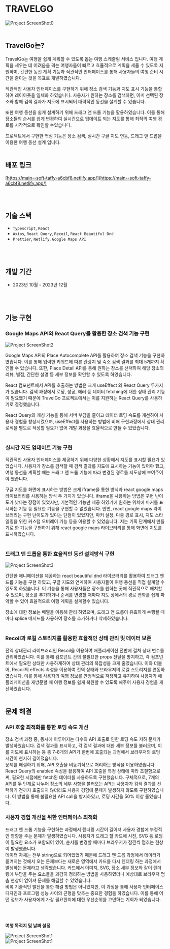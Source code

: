 # TRAVELGO

![Project ScreenShot0](https://firebasestorage.googleapis.com/v0/b/travelgo-6fa6a.appspot.com/o/Travelgo%2Ftravelgo%2001.webp?alt=media&token=f892f767-8833-4c2b-95be-048db9324ed8)
<br>
<br>

## TravelGo는?

TravelGo는 여행을 쉽게 계획할 수 있도록 돕는 여행 스케줄링 서비스 입니다. 여행 계획을 세우는 데 어려움을 겪는 여행자들이 빠르고 효율적으로 계획을 세울 수 있도록 지원하며, 간편한 동선 계획 기능과 직관적인 인터페이스를 통해 사용자들의 여행 준비 시간을 줄이는 것을 목표로 개발하였습니다. <br>

직관적인 사용자 인터페이스를 구현하기 위해 장소 검색 기능과 지도 표시 기능을 통합하여 레이아웃을 일체화 하였습니다. 사용자가 원하는 장소를 검색하면, 이미 선택된 장소와 함께 검색 결과가 지도에 표시되어 대략적인 동선을 설계할 수 있습니다.<br>

또한 여행 동선을 쉽게 설계하기 위해 드래그 앤 드롭 기능을 활용하였습니다. 이를 통해 장소들의 순서를 쉽게 변경하여 실시간으로 업데이트 되는 지도를 통해 최적의 여행 경로를 시각적으로 확인할 수있습니다.<br>

프로젝트에서 구현한 핵심 기능은 장소 검색, 실시간 구글 지도 연동, 드래그 앤 드롭을 이용한 여행 동선 설계 입니다.
<br>
<br>

## 배포 링크

[https://main--soft-taffy-a6cbf8.netlify.app/](https://main--soft-taffy-a6cbf8.netlify.app/)

<br>
<br>

## 기술 스택

- `Typescript`, `React`
- `Axios`, `React Query`, `Recoil`, `React Beautiful Dnd`
- `Prettier`, `Netlify`, `Google Maps API`
<br>
<br>

## 개발 기간

- 2023년 10월 - 2023년 12월
<br>
<br>

## 기능 구현

### Google Maps API와 React Query를 활용한 장소 검색 기능 구현<br>
![Project ScreenShot2](https://firebasestorage.googleapis.com/v0/b/travelgo-6fa6a.appspot.com/o/Travelgo%2F1704356341102.webp?alt=media&token=eae48438-1175-45bc-9563-a0f0b5365f6f)

Google Maps API의 Place Autocomplete API를 활용하여 장소 검색 기능을 구현하였습니다. 이를 통해 입력한 키워드에 따른 관광지 및 숙소 검색 결과를 최대 5개까지 확인할 수 있습니다. 또한, Place Detail API를 통해 원하는 장소를 선택하여 해당 장소의 리뷰, 별점, 간단한 설명 등 세부 정보를 확인할 수 있도록 하였습니다.<br>

React 컴포넌트에서 API를 호출하는 방법은 크게 useEffect 와 React Query 두가지가 있습니다. 검색 과정에서 로딩, 성공, 에러 등 데이터 fetching에 대한 상태 관리 기능이 필요했기 때문에 TravelGo 프로젝트에서는 이를 지원하는 React Query를 사용하기로 결정했습니다.<br>

React Query의 캐싱 기능을 통해 서버 부담을 줄이고 데이터 로딩 속도를 개선하여 사용자 경험을 향상시켰으며, useEffect를 사용하는 방법에 비해 구현과정에서 상태 관리 로직을 별도로 작성할 필요가 없어 개발 과정을 효율적으로 만들 수 있었습니다.<br>
<br>


### 실시간 지도 업데이트 기능 구현<br>

직관적인 사용자 인터페이스를 제공하기 위해 다양한 상황에서 지도를 표시할 필요가 있었습니다. 사용자가 장소를 검색할 때 검색 결과를 지도에 표시하는 기능이 있어야 했고, 여행 동선을 계획할 때는 드래그 앤 드롭 기능에 따라 변경된 경로를 지도상에 보여주어야 했습니다.<br>

구글 지도를 화면에 표시하는 방법은 크게 iframe을 통한 방식과 react google maps 라이브러리를 사용하는 방식 두 가지가 있습니다. iframe을 사용하는 방법은 구현 난이도가 낮다는 장점이 있었지만, 기본적인 기능만 제공 하였기에 원하는 위치에 마커를 표시하는 기능 등 필요한 기능을 구현할 수 없었습니다. 반면, react google maps 라이브러리는 구현 난이도가 있다는 단점이 있었지만, 마커 설정, 다중 경로 표시, 지도 스타일링을 위한 커스텀 오버레이 기능 등을 이용할 수 있었습니다. 저는 기획 단계에서 만들기로 한 기능을 구현하기 위해 react google maps 라이브러리를 통해 화면에 지도를 표시하였습니다.<br>
<br>


### 드래그 앤 드롭을 통한 효율적인 동선 설계방식 구현<br>
![Project ScreenShot3](https://firebasestorage.googleapis.com/v0/b/travelgo-6fa6a.appspot.com/o/Travelgo%2F1704356386916.webp?alt=media&token=4c482948-45ca-4c91-9433-3cc84538cb31)

간단한 애니메이션을 제공하는 react beautiful dnd 라이브러리를 활용하여 드래그 앤 드롭 기능을 구현 하였고, 구글 지도와 연계하여 사용자들이 여행 동선을 직접 설계할 수 있도록 하였습니다. 이 기능을 통해 사용자들은 장소를 원하는 곳에 직관적으로 배치할 수 있으며, 장소를 추가하거나 순서를 변경할 때마다 지도 상에서의 경로 변화를 쉽게 파악할 수 있어 효율적으로 여행 계획을 설계할수 있습니다.<br>

장소에 대한 정보는 배열을 이용해 관리 하였으며, 드래그 앤 드롭이 유효하게 수행될 때 마다 splice 메서드를 사용하여 장소를 추가하거나 삭제하였습니다.<br>
<br>


### Recoil과 로컬 스토리지를 활용한 효율적인 상태 관리 및 데이터 보존<br>

전역 상태관리 라이브러리인 Recoil을 이용하여 애플리케이션 전반에 걸쳐 상태 변수를 관리하였습니다. 이를 통해 컴포넌트 간의 불필요한 props 전달을 방지하고, 각 컴포넌트에서 필요한 상태만 사용하게하여 상태 관리의 복잡성을 크게 줄였습니다.
이와 더불어, Recoil의 effects 속성을 이용하여 전역 상태와 브라우저의 로컬 스토리지를 연동하였습니다. 이를 통해 사용자의 여행 정보를 안정적으로 저장하고 유지하여 사용자가 애플리케이션을 재방문할 때 여행 정보를 쉽게 복원할 수 있도록 해주어 사용자 경험을 개선하였습니다.
<br>
<br>
## 문제 해결

### API 호출 최적화를 통한 로딩 속도 개선<br>

장소 검색 과정 중, 동시에 이루어지는 다수의 API 호출로 인한 로딩 속도 저하 문제가 발생하였습니다. 검색 결과를 표시하고, 각 검색 결과에 대한 세부 정보를 불러오며, 이를 지도에 표시하는 등 총 7-8개의 API가 한번에 호출되는 과정에서 브라우저의 로딩 시간이 현저히 길어졌습니다.<br>
문제를 해결하기 위해, API 호출을 비동기적으로 처리하는 방식을 이용하였습니다. React Query의 enabled 속성을 활용하여 API 호출을 특정 상태에 따라 조절함으로써, 필요한 시점에만 fetch된 데이터를 사용하도록 구현했습니다. 구체적으로, 7개의 API를 두 단계로 나누어 장소의 세부 사항을 불러오는 API는 사용자가 검색 결과를 선택하기 전까지 호출되지 않더라도 사용자 경험에 문제가 발생하지 않도록 구현하였습니다. 이 방법을 통해 불필요한 API call을 방지하였고, 로딩 시간을 50% 이상 줄였습니다.

### 사용자 경험 개선을 위한 인터페이스 최적화<br>
드래그 앤 드롭 기능을 구현하는 과정에서 렌더링 시간이 길어져 사용자 경험에 부정적인 영향을 주는 문제가 발생하였습니다. 사용자가 드래그 할 카드에 사진, SVG 등 로딩이 필요한 요소가 포함되어 있어, 순서를 변경할 때마다 브라우저가 잠깐씩 멈추는 현상이 발생했습니다.<br>
데이터 자체는 전부 string으로 되어있었기 때문에 드래그 앤 드롭 과정에서 데이터가 옮겨지는 것에서 오는 문제보다는 새로운 영역에서 카드를 다시 렌더링 하는 과정에서 발생하는 문제라고 생각했습니다. 카드에서 이미지, SVG, 장소 세부 정보와 같이 렌더링에 부담을 주는 요소들을 과감히 정리하는 방법을 사용하였더니 예상대로 브라우저 멈춤 현상이 없어져 문제를 해결할 수 있었습니다.<br>
비록 기술적인 발전을 통한 해결 방법은 아니었지만, 이 과정을 통해 사용자 인터페이스 디자인과 프로그램 성능 사이의 균형을 맞추는 중요한 경험을 하였습니다. 이를 통해 어떤 정보가 사용자에게 가장 필요한지에 대한 우선순위를 고민하는 기회가 되었습니다.

  
<br><br>

**여행 목적지 및 날짜 설정**
<br>

![Project ScreenShot1](https://firebasestorage.googleapis.com/v0/b/travelgo-6fa6a.appspot.com/o/Travelgo%2F1704356535803.webp?alt=media&token=de4efa01-8427-477e-b0f3-5feb43b76878)
<br>
![Project ScreenShot1](https://firebasestorage.googleapis.com/v0/b/travelgo-6fa6a.appspot.com/o/Travelgo%2Ftravelgo%2003.webp?alt=media&token=5993404b-9abf-428c-aefb-f220d2b27531)
